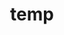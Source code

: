 ---
layout: page
title: temp
name: "Ioanna Thoma"
role: "Postdoctoral Researcher"
img: "assets/img/group-members/Ioanna"
importance: 9
github: "https://www.github.com/IoannaThoma"
---